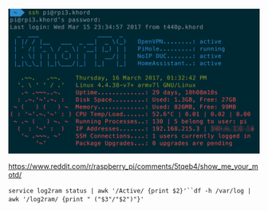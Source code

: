 ![alt text](https://github.com/Khord/pi_home_server/blob/master/MOTD/motd.png "MOTD Screenshot")

https://www.reddit.com/r/raspberry_pi/comments/5tqeb4/show_me_your_motd/

`service log2ram status | awk '/Active/ {print $2}'``df -h /var/log | awk '/log2ram/ {print " ("$3"/"$2")"}'`
